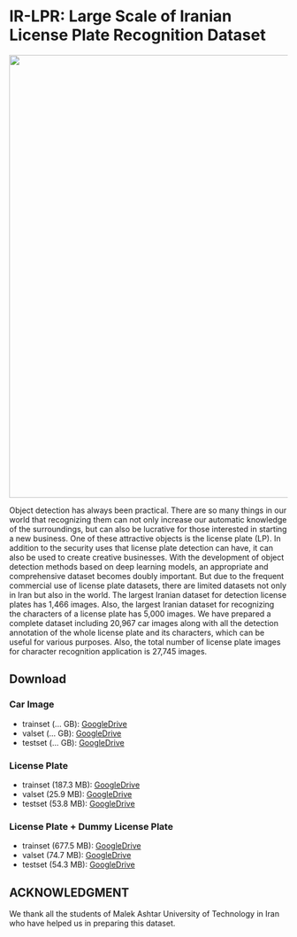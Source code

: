 # IR-LPR: Large Scale of Iranian License Plate Recognition Dataset
<img src="https://github.com/mut-deep/IR-LPR/blob/main/IR-LPR_poster.jpg" width="800"/>

Object detection has always been practical. There are so many things in our world that recognizing them can not only increase our automatic knowledge of the surroundings, but can also be lucrative for those interested in starting a new business. One of these attractive objects is the license plate (LP). In addition to the security uses that license plate detection can have, it can also be used to create creative businesses. With the development of object detection methods based on deep learning models, an appropriate and comprehensive dataset becomes doubly important. But due to the frequent commercial use of license plate datasets, there are limited datasets not only in Iran but also in the world. The largest Iranian dataset for detection license plates has 1,466 images. Also, the largest Iranian dataset for recognizing the characters of a license plate has 5,000 images. We have prepared a complete dataset including 20,967 car images along with all the detection annotation of the whole license plate and its characters, which can be useful for various purposes. Also, the total number of license plate images for character recognition application is 27,745 images.

## Download

### Car Image
* trainset (... GB): [GoogleDrive](https://drive.google.com)
* valset (... GB): [GoogleDrive](https://drive.google.com)
* testset (... GB): [GoogleDrive](https://drive.google.com)

### License Plate
* trainset (187.3 MB): [GoogleDrive](https://drive.google.com/file/d/1ubkg7E2vGEOqS4K_quwf9Vl-i8IVpklM/view?usp=sharing)
* valset (25.9 MB): [GoogleDrive](https://drive.google.com/file/d/1AL5Zsg2hDqcwF8ZmR0MJTbjgXIoE5W-I/view?usp=sharing)
* testset (53.8 MB): [GoogleDrive](https://drive.google.com/file/d/1lLh_kxrHy1teUB2NguHVuOZwA5rjL5kx/view?usp=sharing)

### License Plate + Dummy License Plate
* trainset (677.5 MB): [GoogleDrive](https://drive.google.com/file/d/1PBbW1I7Itdf83bH_p60vo3_jrGTS0yLM/view?usp=sharing)
* valset (74.7 MB): [GoogleDrive](https://drive.google.com/file/d/1yZYdSNYBPXOoT_QySlH2RVTQS0AySA1z/view?usp=sharing)
* testset (54.3 MB): [GoogleDrive](https://drive.google.com/file/d/1HzZ5vgP5XsmbFCE-n8F70qlRRUtABIq6/view?usp=sharing)


## ACKNOWLEDGMENT
We thank all the students of Malek Ashtar University of Technology in Iran who have helped us in preparing this dataset.